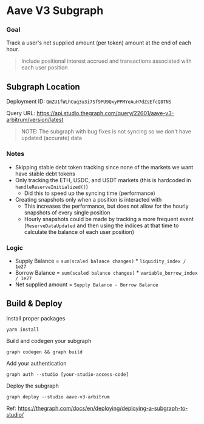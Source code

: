 # Aave V3 Subgraph

### Goal

Track a user's net supplied amount (per token) amount at the end of each hour.

> Include positional interest accrued and transactions associated with each user position

## Subgraph Location

Deployment ID: `QmZU1fWLhCuq3u3i7Sf9PU9QxyPPMYeAuH7dZsEfcQ8TNS`

Query URL: https://api.studio.thegraph.com/query/22601/aave-v3-arbitrum/version/latest

> NOTE: The subgraph with bug fixes is not syncing so we don't have updated (accurate) data

### Notes

- Skipping stable debt token tracking since none of the markets we want have stable debt tokens
- Only tracking the ETH, USDC, and USDT markets (this is hardcoded in `handleReserveInitialized()`)
  - Did this to speed up the syncing time (performance)
- Creating snapshots only when a position is interacted with
  - This increases the performance, but does not allow for the hourly snapshots of every single position
  - Hourly snapshots could be made by tracking a more frequent event (`ReserveDataUpdated` and then using the indices at that time to calculate the balance of each user position)

### Logic

- Supply Balance = `sum(scaled balance changes)` * `liquidity_index / 1e27`
- Borrow Balance = `sum(scaled balance changes)` * `variable_borrow_index / 1e27`
- Net supplied amount = `Supply Balance - Borrow Balance`

## Build & Deploy

Install proper packages
```
yarn install
```

Build and codegen your subgraph
```
graph codegen && graph build
```

Add your authentication
```
graph auth --studio [your-studio-access-code]
```

Deploy the subgraph
```
graph deploy --studio aave-v3-arbitrum
```

Ref: https://thegraph.com/docs/en/deploying/deploying-a-subgraph-to-studio/
